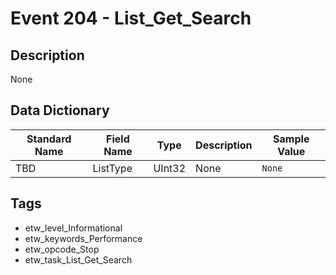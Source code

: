 # Event 204 - List_Get_Search

## Description
None

## Data Dictionary
|Standard Name|Field Name|Type|Description|Sample Value|
|---|---|---|---|---|
|TBD|ListType|UInt32|None|`None`|

## Tags
* etw_level_Informational
* etw_keywords_Performance
* etw_opcode_Stop
* etw_task_List_Get_Search